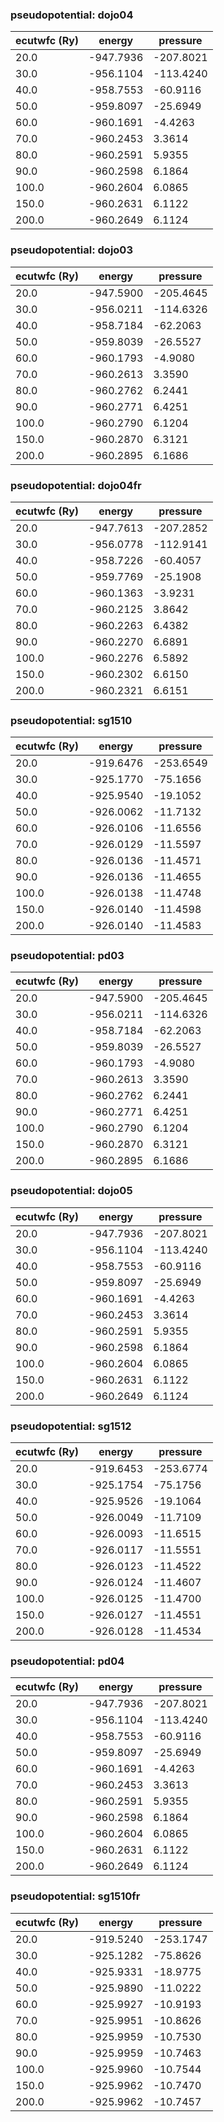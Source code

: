 ### pseudopotential: dojo04
| ecutwfc (Ry) | energy | pressure | 
| --- | --- | --- | 
| 20.0 | -947.7936| -207.8021|
| 30.0 | -956.1104| -113.4240|
| 40.0 | -958.7553| -60.9116|
| 50.0 | -959.8097| -25.6949|
| 60.0 | -960.1691| -4.4263|
| 70.0 | -960.2453| 3.3614|
| 80.0 | -960.2591| 5.9355|
| 90.0 | -960.2598| 6.1864|
| 100.0 | -960.2604| 6.0865|
| 150.0 | -960.2631| 6.1122|
| 200.0 | -960.2649| 6.1124|

### pseudopotential: dojo03
| ecutwfc (Ry) | energy | pressure | 
| --- | --- | --- | 
| 20.0 | -947.5900| -205.4645|
| 30.0 | -956.0211| -114.6326|
| 40.0 | -958.7184| -62.2063|
| 50.0 | -959.8039| -26.5527|
| 60.0 | -960.1793| -4.9080|
| 70.0 | -960.2613| 3.3590|
| 80.0 | -960.2762| 6.2441|
| 90.0 | -960.2771| 6.4251|
| 100.0 | -960.2790| 6.1204|
| 150.0 | -960.2870| 6.3121|
| 200.0 | -960.2895| 6.1686|

### pseudopotential: dojo04fr
| ecutwfc (Ry) | energy | pressure | 
| --- | --- | --- | 
| 20.0 | -947.7613| -207.2852|
| 30.0 | -956.0778| -112.9141|
| 40.0 | -958.7226| -60.4057|
| 50.0 | -959.7769| -25.1908|
| 60.0 | -960.1363| -3.9231|
| 70.0 | -960.2125| 3.8642|
| 80.0 | -960.2263| 6.4382|
| 90.0 | -960.2270| 6.6891|
| 100.0 | -960.2276| 6.5892|
| 150.0 | -960.2302| 6.6150|
| 200.0 | -960.2321| 6.6151|

### pseudopotential: sg1510
| ecutwfc (Ry) | energy | pressure | 
| --- | --- | --- | 
| 20.0 | -919.6476| -253.6549|
| 30.0 | -925.1770| -75.1656|
| 40.0 | -925.9540| -19.1052|
| 50.0 | -926.0062| -11.7132|
| 60.0 | -926.0106| -11.6556|
| 70.0 | -926.0129| -11.5597|
| 80.0 | -926.0136| -11.4571|
| 90.0 | -926.0136| -11.4655|
| 100.0 | -926.0138| -11.4748|
| 150.0 | -926.0140| -11.4598|
| 200.0 | -926.0140| -11.4583|

### pseudopotential: pd03
| ecutwfc (Ry) | energy | pressure | 
| --- | --- | --- | 
| 20.0 | -947.5900| -205.4645|
| 30.0 | -956.0211| -114.6326|
| 40.0 | -958.7184| -62.2063|
| 50.0 | -959.8039| -26.5527|
| 60.0 | -960.1793| -4.9080|
| 70.0 | -960.2613| 3.3590|
| 80.0 | -960.2762| 6.2441|
| 90.0 | -960.2771| 6.4251|
| 100.0 | -960.2790| 6.1204|
| 150.0 | -960.2870| 6.3121|
| 200.0 | -960.2895| 6.1686|

### pseudopotential: dojo05
| ecutwfc (Ry) | energy | pressure | 
| --- | --- | --- | 
| 20.0 | -947.7936| -207.8021|
| 30.0 | -956.1104| -113.4240|
| 40.0 | -958.7553| -60.9116|
| 50.0 | -959.8097| -25.6949|
| 60.0 | -960.1691| -4.4263|
| 70.0 | -960.2453| 3.3614|
| 80.0 | -960.2591| 5.9355|
| 90.0 | -960.2598| 6.1864|
| 100.0 | -960.2604| 6.0865|
| 150.0 | -960.2631| 6.1122|
| 200.0 | -960.2649| 6.1124|

### pseudopotential: sg1512
| ecutwfc (Ry) | energy | pressure | 
| --- | --- | --- | 
| 20.0 | -919.6453| -253.6774|
| 30.0 | -925.1754| -75.1756|
| 40.0 | -925.9526| -19.1064|
| 50.0 | -926.0049| -11.7109|
| 60.0 | -926.0093| -11.6515|
| 70.0 | -926.0117| -11.5551|
| 80.0 | -926.0123| -11.4522|
| 90.0 | -926.0124| -11.4607|
| 100.0 | -926.0125| -11.4700|
| 150.0 | -926.0127| -11.4551|
| 200.0 | -926.0128| -11.4534|

### pseudopotential: pd04
| ecutwfc (Ry) | energy | pressure | 
| --- | --- | --- | 
| 20.0 | -947.7936| -207.8021|
| 30.0 | -956.1104| -113.4240|
| 40.0 | -958.7553| -60.9116|
| 50.0 | -959.8097| -25.6949|
| 60.0 | -960.1691| -4.4263|
| 70.0 | -960.2453| 3.3613|
| 80.0 | -960.2591| 5.9355|
| 90.0 | -960.2598| 6.1864|
| 100.0 | -960.2604| 6.0865|
| 150.0 | -960.2631| 6.1122|
| 200.0 | -960.2649| 6.1124|

### pseudopotential: sg1510fr
| ecutwfc (Ry) | energy | pressure | 
| --- | --- | --- | 
| 20.0 | -919.5240| -253.1747|
| 30.0 | -925.1282| -75.8626|
| 40.0 | -925.9331| -18.9775|
| 50.0 | -925.9890| -11.0222|
| 60.0 | -925.9927| -10.9193|
| 70.0 | -925.9951| -10.8626|
| 80.0 | -925.9959| -10.7530|
| 90.0 | -925.9959| -10.7463|
| 100.0 | -925.9960| -10.7544|
| 150.0 | -925.9962| -10.7470|
| 200.0 | -925.9962| -10.7457|

